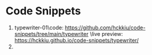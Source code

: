 # Code Snippets

1. typewriter-01\code: https://github.com/hckkiu/code-snippets/tree/main/typewriter \live preview: https://hckkiu.github.io/code-snippets/typewriter/
3. 

